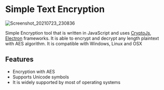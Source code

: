 # Simple Text Encryption
![Screenshot_20210723_230836](https://user-images.githubusercontent.com/85876526/126823587-5e0f2066-00ab-494e-93cb-ce4a97a7389b.png)

Simple Encryption tool that is written in JavaScript and uses [CryptoJs](https://cryptojs.gitbook.io/docs/), [Electron](https://www.electronjs.org/) frameworks. It is able to encrypt and decrypt any length plaintext with AES algorithm. It is compatible with Windows, Linux and OSX

## Features
- Encryption with AES
- Supports Unicode symbols
- It is widely supported by most of operating systems
